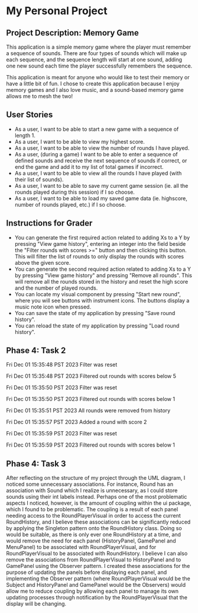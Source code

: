 # My Personal Project

## Project Description: Memory Game

This application is a simple memory game where the player
must remember a sequence of sounds. There are four
types of sounds which will make up each sequence, and the
sequence length will start at one sound, adding one new sound
each time the player successfully remembers the sequence.

This application is meant for anyone who would like to test their
memory or have a little bit of fun. I chose to create this application
because I enjoy memory games and I also love music, and a sound-based
memory game allows me to mesh the two!

## User Stories

- As a user, I want to be able to start a new game with a sequence
of length 1.
- As a user, I want to be able to view my
highest score.
- As a user, I want to be able to view the number of rounds I have played.
- As a user, (during a game) I want to be able to enter a sequence of
defined sounds and receive the next sequence of sounds if correct, or
end the game and add it to my list of total games if incorrect.
- As a user, I want to be able to view all the rounds I have played (with their list of sounds).
- As a user, I want to be able to save my current game session (ie.
all the rounds played during this session) if I so choose.
- As a user, I want to be able to load my saved game data (ie. highscore,
number of rounds played, etc.) if I so choose.

## Instructions for Grader

- You can generate the first required action related to adding Xs to a Y by pressing "View game history", entering an
integer into the field beside the "Filter rounds with scores >=" button and then clicking this button. This
will filter the list of rounds to only display the rounds with scores above the given score.
- You can generate the second required action related to adding Xs to a Y by pressing "View game history" and pressing
"Remove all rounds". This will remove all the rounds stored in the history and reset the high score and the number of
played rounds.
- You can locate my visual component by pressing "Start new round", where you will see buttons with instrument icons.
The buttons display a music note icon when pressed.
- You can save the state of my application by pressing "Save round history".
- You can reload the state of my application by pressing "Load round history".

## Phase 4: Task 2
Fri Dec 01 15:35:48 PST 2023
Filter was reset


Fri Dec 01 15:35:48 PST 2023
Filtered out rounds with scores below 5


Fri Dec 01 15:35:50 PST 2023
Filter was reset


Fri Dec 01 15:35:50 PST 2023
Filtered out rounds with scores below 1


Fri Dec 01 15:35:51 PST 2023
All rounds were removed from history


Fri Dec 01 15:35:57 PST 2023
Added a round with score 2


Fri Dec 01 15:35:59 PST 2023
Filter was reset


Fri Dec 01 15:35:59 PST 2023
Filtered out rounds with scores below 1

## Phase 4: Task 3
After reflecting on the structure of my project through the UML diagram, I noticed some unnecessary associations.
For instance, Round has an association with Sound which I realize is unnecessary, as I could store sounds using their
int labels instead. Perhaps one of the most problematic aspects I noticed, however,
is the amount of coupling within the ui package, which I found to be problematic. The coupling is a result of each panel
needing access to the RoundPlayerVisual in order to access the current RoundHistory, and I believe these associations
can be significantly reduced by applying the Singleton pattern onto the RoundHistory class. Doing so would be suitable,
as there is only ever one RoundHistory at a time, and would remove the need for each panel (HistoryPanel, GamePanel and 
MenuPanel) to be associated with
RoundPlayerVisual, and for RoundPlayerVisual to be associated with RoundHistory. I believe I can also remove the
associations from RoundPlayerVisual to HistoryPanel and to GamePanel using the Observer pattern. I created these
associations for the purpose of updating the panels before displaying each panel, and implementing the Observer pattern
(where RoundPlayerVisual would be the Subject and HistoryPanel and GamePanel would be the Observers) would allow me
to reduce coupling by allowing each panel to manage its own updating processes through notification by the
RoundPlayerVisual that the display will be changing.